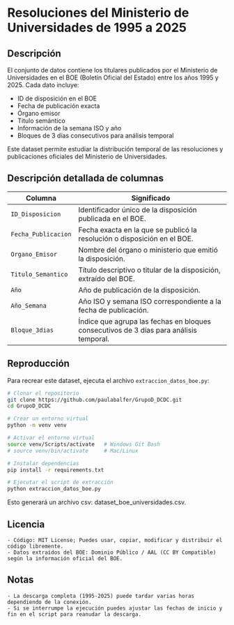 # Resoluciones del Ministerio de Universidades de 1995 a 2025

## Descripción
El conjunto de datos contiene los titulares publicados por el Ministerio de Universidades en el BOE (Boletín Oficial del Estado) entre los años 1995 y 2025. Cada dato incluye:

- ID de disposición en el BOE
- Fecha de publicación exacta
- Órgano emisor
- Título semántico
- Información de la semana ISO y año
- Bloques de 3 días consecutivos para análisis temporal

Este dataset permite estudiar la distribución temporal de las resoluciones y publicaciones oficiales del Ministerio de Universidades.

## Descripción detallada de columnas

| Columna             | Significado                                                                            |
| ------------------- | -------------------------------------------------------------------------------------- |
| `ID_Disposicion`    | Identificador único de la disposición publicada en el BOE.                             |
| `Fecha_Publicacion` | Fecha exacta en la que se publicó la resolución o disposición en el BOE.               |
| `Organo_Emisor`     | Nombre del órgano o ministerio que emitió la disposición.                              |
| `Titulo_Semantico`  | Título descriptivo o titular de la disposición, extraído del BOE.                      |
| `Año`               | Año de publicación de la disposición.                                                  |
| `Año_Semana`        | Año ISO y semana ISO correspondiente a la fecha de publicación. |
| `Bloque_3dias`      | Índice que agrupa las fechas en bloques consecutivos de 3 días para análisis temporal. |


## Reproducción
Para recrear este dataset, ejecuta el archivo `extraccion_datos_boe.py`:

```bash
# Clonar el repositorio
git clone https://github.com/paulabalfer/GrupoD_DCDC.git
cd GrupoD_DCDC

# Crear un entorno virtual
python -m venv venv

# Activar el entorno virtual
source venv/Scripts/activate   # Windows Git Bash
# source venv/bin/activate     # Mac/Linux

# Instalar dependencias
pip install -r requirements.txt

# Ejecutar el script de extracción
python extraccion_datos_boe.py
````

Esto generará un archivo csv: dataset_boe_universidades.csv.

## Licencia

	- Código: MIT License; Puedes usar, copiar, modificar y distribuir el código libremente.
	- Datos extraídos del BOE: Dominio Público / AAL (CC BY Compatible) según la información oficial del BOE.
## Notas
	- La descarga completa (1995-2025) puede tardar varias horas dependiendo de la conexión.
	- Si se interrumpe la ejecución puedes ajustar las fechas de inicio y fin en el script para reanudar la descarga.
